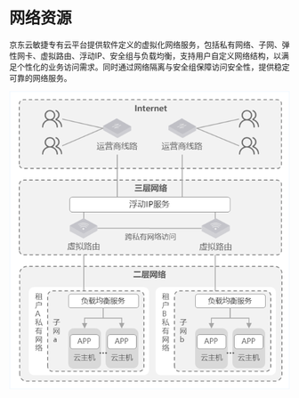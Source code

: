 # 网络资源

京东云敏捷专有云平台提供软件定义的虚拟化网络服务，包括私有网络、子网、弹性网卡、虚拟路由、浮动IP、安全组与负载均衡，支持用户自定义网络结构，以满足个性化的业务访问需求。同时通过网络隔离与安全组保障访问安全性，提供稳定可靠的网络服务。

![Network-Resources-Overview-1](../../../../../image/JD-Cloud-Swift/Network-Resources-Overview-1.png)

